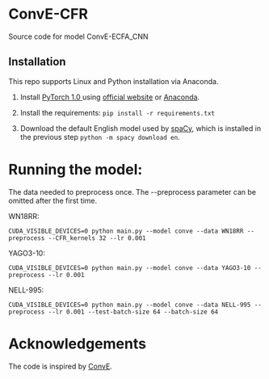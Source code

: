 # ConvE-CFR
Source code for model ConvE-ECFA_CNN
## Installation

This repo supports Linux and Python installation via Anaconda. 

1. Install [PyTorch 1.0 ](https://github.com/pytorch/pytorch) using [official website](https://pytorch.org/) or [Anaconda](https://www.continuum.io/downloads). 

2. Install the requirements: `pip install -r requirements.txt`

3. Download the default English model used by [spaCy](https://github.com/explosion/spaCy), which is installed in the previous step `python -m spacy download en`.
# Running the model:
The data needed to preprocess once. The --preprocess parameter can be omitted after the first time.

WN18RR:
```
CUDA_VISIBLE_DEVICES=0 python main.py --model conve --data WN18RR --preprocess --CFR_kernels 32 --lr 0.001
```

YAGO3-10:
```
CUDA_VISIBLE_DEVICES=0 python main.py --model conve --data YAGO3-10 --preprocess --lr 0.001
```

NELL-995:
```
CUDA_VISIBLE_DEVICES=0 python main.py --model conve --data NELL-995 --preprocess --lr 0.001 --test-batch-size 64 --batch-size 64
```

# Acknowledgements
The code is inspired by [ConvE](https://github.com/TimDettmers/ConvE).
